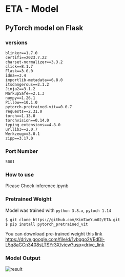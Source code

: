 # ETA - Model

## PyTorch model on Flask

### versions
```
blinker==1.7.0
certifi==2023.7.22
charset-normalizer==3.3.2
click==8.1.7
Flask==3.0.0
idna==3.4
importlib-metadata==6.8.0
itsdangerous==2.1.2
Jinja2==3.1.2
MarkupSafe==2.1.3
numpy==1.26.1
Pillow==10.1.0
pytorch-pretrained-vit==0.0.7
requests==2.31.0
torch==1.13.0
torchvision==0.14.0
typing_extensions==4.8.0
urllib3==2.0.7
Werkzeug==3.0.1
zipp==3.17.0
```

### Port Number
`5001`

### How to use
Please Check inference.ipynb

### Pretrained Weight

Model was trained with `python 3.8.x`, `pytoch 1.14`

```
$ git clone https://github.com/KimTaeYun02/ETA.git
$ pip install pytorch_pretrained_vit
```

You can download pre-trained weight this link https://drive.google.com/file/d/1vbggo2VEdDI-L5q8aGCn3408sLTSYr3X/view?usp=drive_link

### Model Output
![result](./img/output.gif)
